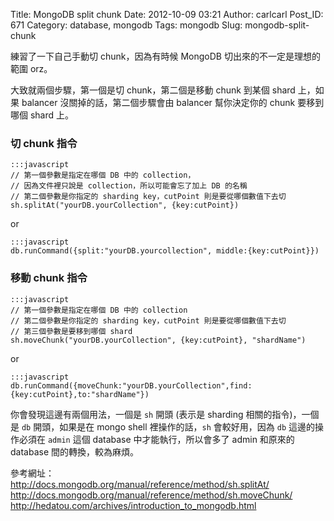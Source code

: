 Title: MongoDB split chunk
Date: 2012-10-09 03:21
Author: carlcarl
Post_ID: 671
Category: database, mongodb
Tags: mongodb
Slug: mongodb-split-chunk

練習了一下自己手動切 chunk，因為有時候 MongoDB
切出來的不一定是理想的範圍 orz。

大致就兩個步驟，第一個是切 chunk，第二個是移動 chunk 到某個 shard
上，如果 balancer 沒關掉的話，第二個步驟會由 balancer 幫你決定你的 chunk
要移到哪個 shard 上。  
<!--more-->  

### 切 chunk 指令

	:::javascript
	// 第一個參數是指定在哪個 DB 中的 collection，
	// 因為文件裡只說是 collection，所以可能會忘了加上 DB 的名稱
	// 第二個參數是你指定的 sharding key，cutPoint 則是要從哪個數值下去切
	sh.splitAt("yourDB.yourCollection", {key:cutPoint})


or

	:::javascript
	db.runCommand({split:"yourDB.yourcollection", middle:{key:cutPoint}})


### 移動 chunk 指令

	:::javascript
	// 第一個參數是指定在哪個 DB 中的 collection
	// 第二個參數是你指定的 sharding key，cutPoint 則是要從哪個數值下去切
	// 第三個參數是要移到哪個 shard
	sh.moveChunk("yourDB.yourCollection", {key:cutPoint}, "shardName")


or

	:::javascript
	db.runCommand({moveChunk:"yourDB.yourCollection",find:	{key:cutPoint},to:"shardName"})

你會發現這邊有兩個用法，一個是 `sh` 開頭 (表示是 sharding
相關的指令)，一個是 `db` 開頭，如果是在 mongo shell 裡操作的話，`sh`
會較好用，因為 `db` 這邊的操作必須在 `admin` 這個 database
中才能執行，所以會多了 admin 和原來的 database 間的轉換，較為麻煩。

參考網址：  
<http://docs.mongodb.org/manual/reference/method/sh.splitAt/>  
<http://docs.mongodb.org/manual/reference/method/sh.moveChunk/>  
<http://hedatou.com/archives/introduction_to_mongodb.html>
